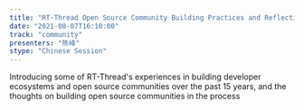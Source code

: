 ```yaml
---
title: "RT-Thread Open Source Community Building Practices and Reflections"
date: "2021-08-07T16:10:00" 
track: "community"
presenters: "陈峰"
stype: "Chinese Session"
---
```

Introducing some of RT-Thread's experiences in building developer ecosystems and open source communities over the past 15 years, and the thoughts on building open source communities in the process